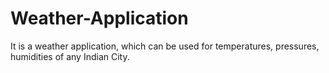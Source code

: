 # Weather-Application
It is a weather application, which can be used for temperatures, pressures, humidities of any Indian City.
